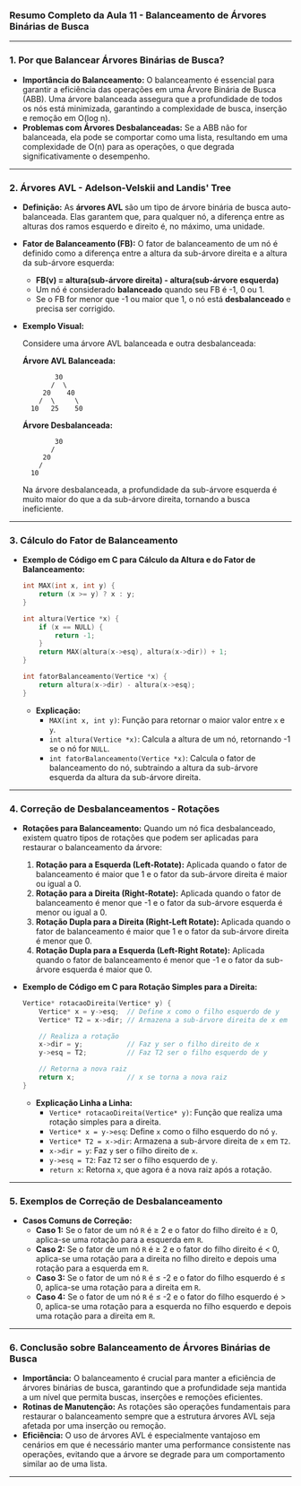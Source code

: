 ### **Resumo Completo da Aula 11 - Balanceamento de Árvores Binárias de Busca**

---

### **1. Por que Balancear Árvores Binárias de Busca?**

- **Importância do Balanceamento:** O balanceamento é essencial para garantir a eficiência das operações em uma Árvore Binária de Busca (ABB). Uma árvore balanceada assegura que a profundidade de todos os nós está minimizada, garantindo a complexidade de busca, inserção e remoção em O(log n).
- **Problemas com Árvores Desbalanceadas:** Se a ABB não for balanceada, ela pode se comportar como uma lista, resultando em uma complexidade de O(n) para as operações, o que degrada significativamente o desempenho.

---

### **2. Árvores AVL - Adelson-Velskii and Landis' Tree**

- **Definição:** As **árvores AVL** são um tipo de árvore binária de busca auto-balanceada. Elas garantem que, para qualquer nó, a diferença entre as alturas dos ramos esquerdo e direito é, no máximo, uma unidade.
- **Fator de Balanceamento (FB):** O fator de balanceamento de um nó é definido como a diferença entre a altura da sub-árvore direita e a altura da sub-árvore esquerda:
  - **FB(v) = altura(sub-árvore direita) - altura(sub-árvore esquerda)**
  - Um nó é considerado **balanceado** quando seu FB é -1, 0 ou 1.
  - Se o FB for menor que -1 ou maior que 1, o nó está **desbalanceado** e precisa ser corrigido.

- **Exemplo Visual:**

  Considere uma árvore AVL balanceada e outra desbalanceada:

  **Árvore AVL Balanceada:**
  ```
          30
         /  \
       20    40
      /  \     \
    10   25    50
  ```
  **Árvore Desbalanceada:**
  ```
          30
         /
       20
      /
    10
  ```
  Na árvore desbalanceada, a profundidade da sub-árvore esquerda é muito maior do que a da sub-árvore direita, tornando a busca ineficiente.

---

### **3. Cálculo do Fator de Balanceamento**

- **Exemplo de Código em C para Cálculo da Altura e do Fator de Balanceamento:**
  ```c
  int MAX(int x, int y) {
      return (x >= y) ? x : y;
  }

  int altura(Vertice *x) {
      if (x == NULL) {
          return -1;
      }
      return MAX(altura(x->esq), altura(x->dir)) + 1;
  }

  int fatorBalanceamento(Vertice *x) {
      return altura(x->dir) - altura(x->esq);
  }
  ```
  - **Explicação:**
    - `MAX(int x, int y)`: Função para retornar o maior valor entre `x` e `y`.
    - `int altura(Vertice *x)`: Calcula a altura de um nó, retornando -1 se o nó for `NULL`.
    - `int fatorBalanceamento(Vertice *x)`: Calcula o fator de balanceamento do nó, subtraindo a altura da sub-árvore esquerda da altura da sub-árvore direita.

---

### **4. Correção de Desbalanceamentos - Rotações**

- **Rotações para Balanceamento:** Quando um nó fica desbalanceado, existem quatro tipos de rotações que podem ser aplicadas para restaurar o balanceamento da árvore:
  1. **Rotação para a Esquerda (Left-Rotate):** Aplicada quando o fator de balanceamento é maior que 1 e o fator da sub-árvore direita é maior ou igual a 0.
  2. **Rotação para a Direita (Right-Rotate):** Aplicada quando o fator de balanceamento é menor que -1 e o fator da sub-árvore esquerda é menor ou igual a 0.
  3. **Rotação Dupla para a Direita (Right-Left Rotate):** Aplicada quando o fator de balanceamento é maior que 1 e o fator da sub-árvore direita é menor que 0.
  4. **Rotação Dupla para a Esquerda (Left-Right Rotate):** Aplicada quando o fator de balanceamento é menor que -1 e o fator da sub-árvore esquerda é maior que 0.

- **Exemplo de Código em C para Rotação Simples para a Direita:**
  ```c
  Vertice* rotacaoDireita(Vertice* y) {
      Vertice* x = y->esq;  // Define x como o filho esquerdo de y
      Vertice* T2 = x->dir; // Armazena a sub-árvore direita de x em T2

      // Realiza a rotação
      x->dir = y;           // Faz y ser o filho direito de x
      y->esq = T2;          // Faz T2 ser o filho esquerdo de y

      // Retorna a nova raiz
      return x;             // x se torna a nova raiz
  }
  ```
  - **Explicação Linha a Linha:**
    - `Vertice* rotacaoDireita(Vertice* y)`: Função que realiza uma rotação simples para a direita.
    - `Vertice* x = y->esq`: Define `x` como o filho esquerdo do nó `y`.
    - `Vertice* T2 = x->dir`: Armazena a sub-árvore direita de `x` em `T2`.
    - `x->dir = y`: Faz `y` ser o filho direito de `x`.
    - `y->esq = T2`: Faz `T2` ser o filho esquerdo de `y`.
    - `return x`: Retorna `x`, que agora é a nova raiz após a rotação.

---

### **5. Exemplos de Correção de Desbalanceamento**

- **Casos Comuns de Correção:**
  - **Caso 1:** Se o fator de um nó `R` é ≥ 2 e o fator do filho direito é ≥ 0, aplica-se uma rotação para a esquerda em `R`.
  - **Caso 2:** Se o fator de um nó `R` é ≥ 2 e o fator do filho direito é < 0, aplica-se uma rotação para a direita no filho direito e depois uma rotação para a esquerda em `R`.
  - **Caso 3:** Se o fator de um nó `R` é ≤ -2 e o fator do filho esquerdo é ≤ 0, aplica-se uma rotação para a direita em `R`.
  - **Caso 4:** Se o fator de um nó `R` é ≤ -2 e o fator do filho esquerdo é > 0, aplica-se uma rotação para a esquerda no filho esquerdo e depois uma rotação para a direita em `R`.

---

### **6. Conclusão sobre Balanceamento de Árvores Binárias de Busca**

- **Importância:** O balanceamento é crucial para manter a eficiência de árvores binárias de busca, garantindo que a profundidade seja mantida a um nível que permita buscas, inserções e remoções eficientes.
- **Rotinas de Manutenção:** As rotações são operações fundamentais para restaurar o balanceamento sempre que a estrutura árvores AVL seja afetada por uma inserção ou remoção.
- **Eficiência:** O uso de árvores AVL é especialmente vantajoso em cenários em que é necessário manter uma performance consistente nas operações, evitando que a árvore se degrade para um comportamento similar ao de uma lista.

---

